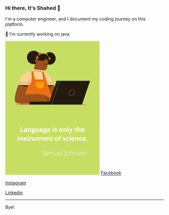 ### Hi there, It's Shahed 👋
I'm a computer engineer, and I document my coding journey on this platform.          


🔭 I’m currently working on java 


<img src="images/Language%20is%20only%20the%20instrument%20of%20science.gif" width="300">
<!-- ![](images/Language%20is%20only%20the%20instrument%20of%20science.gif)-->
<a href="https://web.facebook.com/profile.php?id=100002357713109" 
      target="_blank" title="Facebook account">Facebook</a> 
      
   <a href="https://www.instagram.com/sh.a.alali/" 
      target="_blank" title="Instagram account">Instagram</a>
      
   <a href="https://www.linkedin.com/in/shahed-abdulwahhab-4441911b0/"   
      target="_blank" title="Linkedin account">Linkedin</a>
     <footer>
      <hr>
      <p> Bye!</p>
</footer>
      
      
       
   

<!--
**Shahed96/Shahed96** is a ✨ _special_ ✨ repository because its `README.md` (this file) appears on your GitHub profile.
<!--
Here are some ideas to get you started:
<!--
- 🔭 I’m currently working on java 
- 🌱 I’m currently learning 
- 👯 I’m looking to collaborate on ...
- 🤔 I’m looking for help with ...
- 💬 Ask me about ...
- 📫 How to reach me: ...
- 😄 Pronouns: ...
- ⚡ Fun fact: ...
                                              -->
